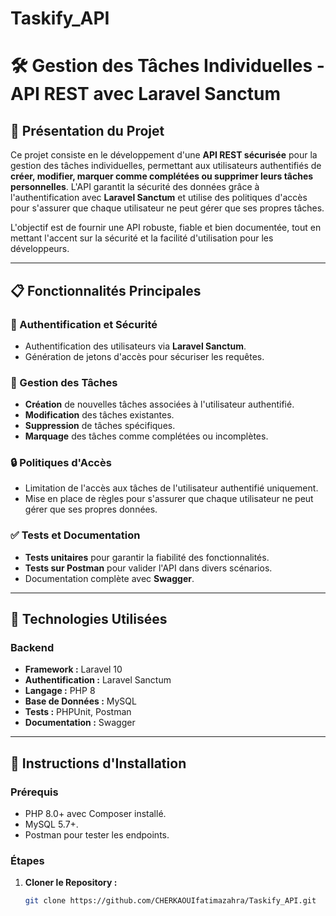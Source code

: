 # Taskify_API
# 🛠️ Gestion des Tâches Individuelles - API REST avec Laravel Sanctum

## 🚀 Présentation du Projet
Ce projet consiste en le développement d'une **API REST sécurisée** pour la gestion des tâches individuelles, permettant aux utilisateurs authentifiés de **créer, modifier, marquer comme complétées ou supprimer leurs tâches personnelles**. L'API garantit la sécurité des données grâce à l'authentification avec **Laravel Sanctum** et utilise des politiques d'accès pour s'assurer que chaque utilisateur ne peut gérer que ses propres tâches.

L'objectif est de fournir une API robuste, fiable et bien documentée, tout en mettant l'accent sur la sécurité et la facilité d'utilisation pour les développeurs.

---

## 📋 Fonctionnalités Principales

### 🔐 Authentification et Sécurité
- Authentification des utilisateurs via **Laravel Sanctum**.
- Génération de jetons d'accès pour sécuriser les requêtes.

### 📝 Gestion des Tâches
- **Création** de nouvelles tâches associées à l'utilisateur authentifié.
- **Modification** des tâches existantes.
- **Suppression** de tâches spécifiques.
- **Marquage** des tâches comme complétées ou incomplètes.

### 🔒 Politiques d'Accès
- Limitation de l'accès aux tâches de l'utilisateur authentifié uniquement.
- Mise en place de règles pour s'assurer que chaque utilisateur ne peut gérer que ses propres données.

### ✅ Tests et Documentation
- **Tests unitaires** pour garantir la fiabilité des fonctionnalités.
- **Tests sur Postman** pour valider l'API dans divers scénarios.
- Documentation complète avec **Swagger**.

---

## 🔧 Technologies Utilisées

### Backend
- **Framework :** Laravel 10
- **Authentification :** Laravel Sanctum
- **Langage :** PHP 8
- **Base de Données :** MySQL
- **Tests :** PHPUnit, Postman
- **Documentation :** Swagger

---

## 🚀 Instructions d'Installation

### Prérequis
- PHP 8.0+ avec Composer installé.
- MySQL 5.7+.
- Postman pour tester les endpoints.

### Étapes
1. **Cloner le Repository :**
   ```bash
   git clone https://github.com/CHERKAOUIfatimazahra/Taskify_API.git
